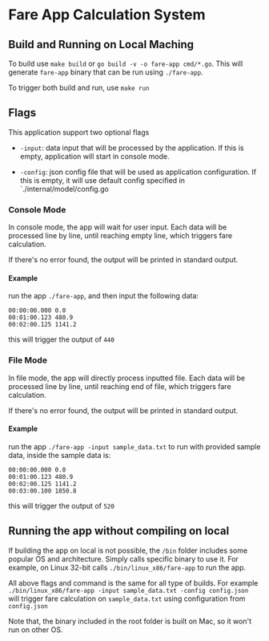 # Fare App Calculation System

## Build and Running on Local Maching
To build use `make build` or `go build -v -o fare-app cmd/*.go`.
This will generate `fare-app` binary that can be run using `./fare-app`.


To trigger both build and run, use `make run`

## Flags
This application support two optional flags
- `-input`: data input that will be processed by the application.
  If this is empty, application will start in console mode.

- `-config`: json config file that will be used as application configuration.
  If this is empty, it will use default config specified in `./internal/model/config.go


### Console Mode
In console mode, the app will wait for user input. Each data will be processed line by line,
until reaching empty line, which triggers fare calculation.

If there's no error found, the output will be printed in standard output.
#### Example
run the app `./fare-app`, and then input the following data:
```
00:00:00.000 0.0
00:01:00.123 480.9
00:02:00.125 1141.2

```
this will trigger the output of `440`

### File Mode
In file mode, the app will directly process inputted file. 
Each data will be processed line by line, until reaching end of file,
which triggers fare calculation.

If there's no error found, the output will be printed in standard output.
#### Example
run the app `./fare-app -input sample_data.txt` to run with provided sample data,
inside the sample data is:
```
00:00:00.000 0.0
00:01:00.123 480.9
00:02:00.125 1141.2
00:03:00.100 1850.8
```
this will trigger the output of `520`


## Running the app without compiling on local
If building the app on local is not possible, the `/bin` folder includes some
popular OS and architecture. Simply calls specific binary to use it.
For example, on Linux 32-bit calls `./bin/linux_x86/fare-app` to run the app.

All above flags and command is the same for all type of builds. For example
`./bin/linux_x86/fare-app -input sample_data.txt -config config.json`
will trigger fare calculation on `sample_data.txt` using configuration from `config.json`

Note that, the binary included in the root folder is built on Mac, so it won't run on other OS.
